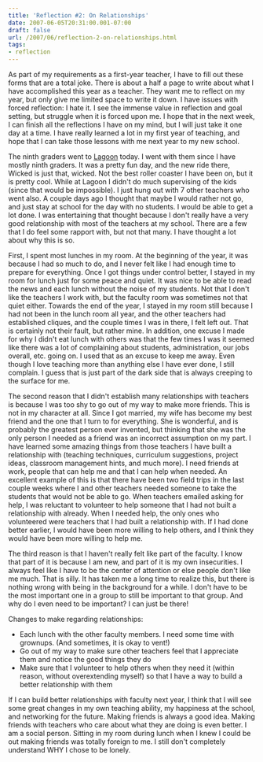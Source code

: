 ```yaml
---
title: 'Reflection #2: On Relationships'
date: 2007-06-05T20:31:00.001-07:00
draft: false
url: /2007/06/reflection-2-on-relationships.html
tags: 
- reflection
---
```


As part of my requirements as a first-year teacher, I have to fill out these forms that are a total joke. There is about a half a page to write about what I have accomplished this year as a teacher. They want me to reflect on my year, but only give me limited space to write it down. I have issues with forced reflection: I hate it. I see the immense value in reflection and goal setting, but struggle when it is forced upon me. I hope that in the next week, I can finish all the reflections I have on my mind, but I will just take it one day at a time. I have really learned a lot in my first year of teaching, and hope that I can take those lessons with me next year to my new school.  
  
The ninth graders went to [Lagoon](http://www.lagoonpark.com) today. I went with them since I have mostly ninth graders. It was a pretty fun day, and the new ride there, Wicked is just that, wicked. Not the best roller coaster I have been on, but it is pretty cool. While at Lagoon I didn't do much supervising of the kids (since that would be impossible). I just hung out with 7 other teachers who went also. A couple days ago I thought that maybe I would rather not go, and just stay at school for the day with no students. I would be able to get a lot done. I was entertaining that thought because I don't really have a very good relationship with most of the teachers at my school. There are a few that I do feel some rapport with, but not that many. I have thought a lot about why this is so.  
  
First, I spent most lunches in my room. At the beginning of the year, it was because I had so much to do, and I never felt like I had enough time to prepare for everything. Once I got things under control better, I stayed in my room for lunch just for some peace and quiet. It was nice to be able to read the news and each lunch without the noise of my students. Not that I don't like the teachers I work with, but the faculty room was sometimes not that quiet either. Towards the end of the year, I stayed in my room still because I had not been in the lunch room all year, and the other teachers had established cliques, and the couple times I was in there, I felt left out. That is certainly not their fault, but rather mine. In addition, one excuse I made for why I didn't eat lunch with others was that the few times I was it seemed like there was a lot of complaining about students, administration, our jobs overall, etc. going on. I used that as an excuse to keep me away. Even though I love teaching more than anything else I have ever done, I still complain. I guess that is just part of the dark side that is always creeping to the surface for me.  
  
The second reason that I didn't establish many relationships with teachers is because I was too shy to go out of my way to make more friends. This is not in my character at all. Since I got married, my wife has become my best friend and the one that I turn to for everything. She is wonderful, and is probably the greatest person ever invented, but thinking that she was the only person I needed as a friend was an incorrect assumption on my part. I have learned some amazing things from those teachers I have built a relationship with (teaching techniques, curriculum suggestions, project ideas, classroom management hints, and much more). I need friends at work, people that can help me and that I can help when needed. An excellent example of this is that there have been two field trips in the last couple weeks where I and other teachers needed someone to take the students that would not be able to go. When teachers emailed asking for help, I was reluctant to volunteer to help someone that I had not built a relationship with already. When I needed help, the only ones who volunteered were teachers that I had built a relationship with. If I had done better earlier, I would have been more willing to help others, and I think they would have been more willing to help me.  
  
The third reason is that I haven't really felt like part of the faculty. I know that part of it is because I am new, and part of it is my own insecurities. I always feel like I have to be the center of attention or else people don't like me much. That is silly. It has taken me a long time to realize this, but there is nothing wrong with being in the background for a while. I don't have to be the most important one in a group to still be important to that group. And why do I even need to be important? I can just be there!  
  
Changes to make regarding relationships:  

*   Each lunch with the other faculty members. I need some time with grownups. (And sometimes, it is okay to vent!)
*   Go out of my way to make sure other teachers feel that I appreciate them and notice the good things they do
*   Make sure that I volunteer to help others when they need it (within reason, without overextending myself) so that I have a way to build a better relationship with them

If I can build better relationships with faculty next year, I think that I will see some great changes in my own teaching ability, my happiness at the school, and networking for the future. Making friends is always a good idea. Making friends with teachers who care about what they are doing is even better. I am a social person. Sitting in my room during lunch when I knew I could be out making friends was totally foreign to me. I still don't completely understand WHY I chose to be lonely.
